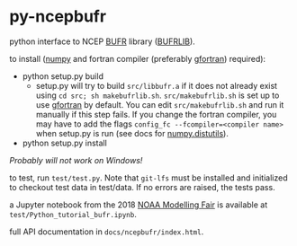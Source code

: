 # py-ncepbufr
python interface to NCEP [BUFR](https://en.wikipedia.org/wiki/BUFR) library
([BUFRLIB](http://www.nco.ncep.noaa.gov/sib/decoders/BUFRLIB/toc/)).

to install ([numpy](http://numpy.org) and fortran compiler (preferably 
[gfortran](https://gcc.gnu.org/wiki/GFortran)) required):

* python setup.py build
   - setup.py will try to build `src/libbufr.a` if it does not
already exist using `cd src; sh makebufrlib.sh`. `src/makebufrlib.sh`
is set up to use [gfortran](https://gcc.gnu.org/wiki/GFortran) by default.  You can
edit `src/makebufrlib.sh` and run it manually if this step fails.
If you change the fortran compiler, you may have to add the 
flags `config_fc --fcompiler=<compiler name>` when setup.py is run
(see docs for [numpy.distutils](http://docs.scipy.org/doc/numpy-dev/f2py/distutils.html)).
* python setup.py install

*Probably will not work on Windows!*

to test, run `test/test.py`. Note that `git-lfs` must be installed and initialized
to checkout test data in test/data. If no errors are raised, the tests pass.

a Jupyter notebook from the 2018 [NOAA Modelling Fair](https://nbviewer.jupyter.org/urls/polar.ncep.noaa.gov/ngmmf_python/Python_tutorial_bufr.ipynb) is available at `test/Python_tutorial_bufr.ipynb`.

full API documentation in `docs/ncepbufr/index.html`.
